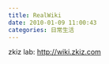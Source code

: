 ```yaml
---
title: RealWiki
date: 2010-01-09 11:00:43
categories: 日常生活
---
```


  
zkiz lab: <http://wiki.zkiz.com>  